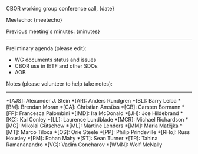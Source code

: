 CBOR working group conference call, {date}

Meetecho: {meetecho}

Previous meeting's minutes: {minutes}

-----------------------------
Preliminary agenda (please edit):

- WG documents status and issues
- CBOR use in IETF and other SDOs
- AOB

Notes (please volunteer to help take notes):



---

*[AJS]: Alexander J. Stein
*[AR]: Anders Rundgren
*[BL]: Barry Leiba
*[BM]: Brendan Moran
*[CA]: Christian Amsüss
*[CB]: Carsten Bormann
*[FP]: Francesca Palombini
*[IMD]: Ira McDonald
*[JH]: Joe Hildebrand
*[KC]: Kal Conley
*[LL]: Laurence Lundblade
*[MCR]: Michael Richardson
*[MG]: Mikolai Gütschow
*[ML]: Martine Lenders
*[MM]: Maria Matějka
*[MT]: Marco Tiloca
*[OS]: Orie Steele
*[PP]: Philip Prindeville
*[RHo]: Russ Housley
*[RM]: Rohan Mahy
*[ST]: Sean Turner
*[TR]: Tahina Ramananandro
*[VG]: Vadim Goncharov
*[WMN]: Wolf McNally

